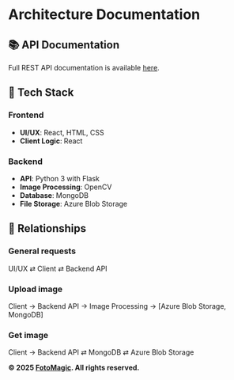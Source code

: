 # Architecture Documentation

## 📚 API Documentation

Full REST API documentation is available [here](../backend/app/API-Docs.md).

## 🧱 Tech Stack

### Frontend
- **UI/UX**: React, HTML, CSS
- **Client Logic**: React

### Backend
- **API**: Python 3 with Flask
- **Image Processing**: OpenCV
- **Database**: MongoDB
- **File Storage**: Azure Blob Storage

## 🔗 Relationships

### General requests
UI/UX ⇄ Client ⇄ Backend API

### Upload image
Client → Backend API → Image Processing → [Azure Blob Storage, MongoDB]

### Get image
Client → Backend API ⇄ MongoDB ⇄ Azure Blob Storage

**© 2025 [FotoMagic](https://ambitious-dune-0f7fde21e.6.azurestaticapps.net/). All rights reserved.**
